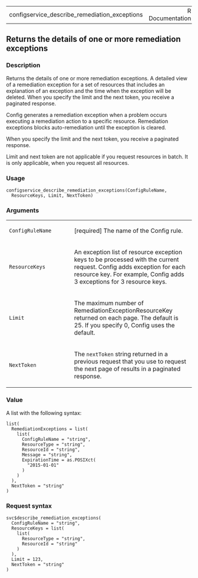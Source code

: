 <table style="width: 100%;">
<tbody>
<tr class="odd">
<td>configservice_describe_remediation_exceptions</td>
<td style="text-align: right;">R Documentation</td>
</tr>
</tbody>
</table>

## Returns the details of one or more remediation exceptions

### Description

Returns the details of one or more remediation exceptions. A detailed
view of a remediation exception for a set of resources that includes an
explanation of an exception and the time when the exception will be
deleted. When you specify the limit and the next token, you receive a
paginated response.

Config generates a remediation exception when a problem occurs executing
a remediation action to a specific resource. Remediation exceptions
blocks auto-remediation until the exception is cleared.

When you specify the limit and the next token, you receive a paginated
response.

Limit and next token are not applicable if you request resources in
batch. It is only applicable, when you request all resources.

### Usage

    configservice_describe_remediation_exceptions(ConfigRuleName,
      ResourceKeys, Limit, NextToken)

### Arguments

<table>
<colgroup>
<col style="width: 35%" />
<col style="width: 65%" />
</colgroup>
<tbody>
<tr class="odd">
<td><code
id="configservice_describe_remediation_exceptions_:_ConfigRuleName">ConfigRuleName</code></td>
<td><p>[required] The name of the Config rule.</p></td>
</tr>
<tr class="even">
<td><code
id="configservice_describe_remediation_exceptions_:_ResourceKeys">ResourceKeys</code></td>
<td><p>An exception list of resource exception keys to be processed with
the current request. Config adds exception for each resource key. For
example, Config adds 3 exceptions for 3 resource keys.</p></td>
</tr>
<tr class="odd">
<td><code
id="configservice_describe_remediation_exceptions_:_Limit">Limit</code></td>
<td><p>The maximum number of RemediationExceptionResourceKey returned on
each page. The default is 25. If you specify 0, Config uses the
default.</p></td>
</tr>
<tr class="even">
<td><code
id="configservice_describe_remediation_exceptions_:_NextToken">NextToken</code></td>
<td><p>The <code>nextToken</code> string returned in a previous request
that you use to request the next page of results in a paginated
response.</p></td>
</tr>
</tbody>
</table>

### Value

A list with the following syntax:

    list(
      RemediationExceptions = list(
        list(
          ConfigRuleName = "string",
          ResourceType = "string",
          ResourceId = "string",
          Message = "string",
          ExpirationTime = as.POSIXct(
            "2015-01-01"
          )
        )
      ),
      NextToken = "string"
    )

### Request syntax

    svc$describe_remediation_exceptions(
      ConfigRuleName = "string",
      ResourceKeys = list(
        list(
          ResourceType = "string",
          ResourceId = "string"
        )
      ),
      Limit = 123,
      NextToken = "string"
    )
